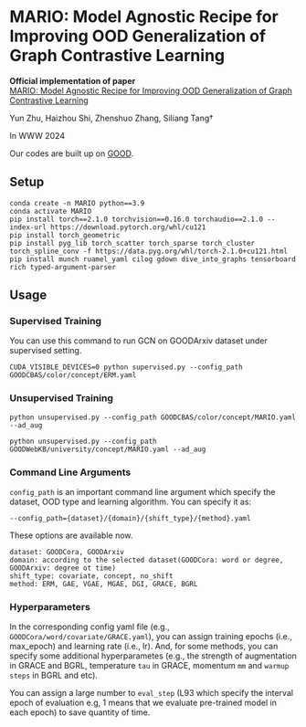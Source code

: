 # MARIO: Model Agnostic Recipe for Improving OOD Generalization of Graph Contrastive Learning

**Official implementation of paper**  <br>[MARIO: Model Agnostic Recipe for Improving OOD Generalization of Graph Contrastive Learning](https://arxiv.org/abs/2307.13055) <br>

Yun Zhu, Haizhou Shi, Zhenshuo Zhang, Siliang Tang†

In WWW 2024

Our codes are built up on [GOOD](https://github.com/divelab/GOOD).

## Setup

```
conda create -n MARIO python==3.9
conda activate MARIO 
pip install torch==2.1.0 torchvision==0.16.0 torchaudio==2.1.0 --index-url https://download.pytorch.org/whl/cu121
pip install torch_geometric
pip install pyg_lib torch_scatter torch_sparse torch_cluster torch_spline_conv -f https://data.pyg.org/whl/torch-2.1.0+cu121.html
pip install munch ruamel_yaml cilog gdown dive_into_graphs tensorboard rich typed-argument-parser
```

## Usage

### Supervised Training
You can use this command to run GCN on GOODArxiv dataset under supervised setting.


`CUDA_VISIBLE_DEVICES=0 python supervised.py --config_path GOODCBAS/color/concept/ERM.yaml`


### Unsupervised Training

```
python unsupervised.py --config_path GOODCBAS/color/concept/MARIO.yaml --ad_aug

python unsupervised.py --config_path GOODWebKB/university/concept/MARIO.yaml --ad_aug
```

### Command Line Arguments

`config_path` is an important command line argument which specify the dataset, OOD type and learning algorithm. You can specify it as:

`--config_path={dataset}/{domain}/{shift_type}/{method}.yaml`

These options are available now.
```
dataset: GOODCora, GOODArxiv
domain: according to the selected dataset(GOODCora: word or degree, GOODArxiv: degree ot time)
shift_type: covariate, concept, no_shift
method: ERM, GAE, VGAE, MGAE, DGI, GRACE, BGRL
```

### Hyperparameters

In the corresponding config yaml file (e.g., `GOODCora/word/covariate/GRACE.yaml`), you can assign training epochs (i.e., max_epoch) and learning rate (i.e., lr). And, for some methods, you can specify some additional hyperparametes (e.g., the strength of augmentation in GRACE and BGRL, temperature `tau` in GRACE, momentum `mm`  and `warmup steps` in BGRL and etc). 

You can assign a large number to `eval_step` (L93 which specify the interval epoch of evaluation e.g, 1  means that we evaluate pre-trained model in each epoch) to save quantity of time.
